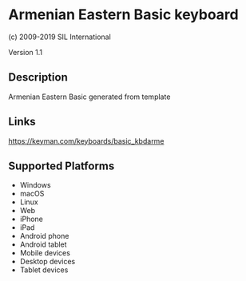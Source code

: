 Armenian Eastern Basic keyboard
==============

(c) 2009-2019 SIL International

Version 1.1

Description
-----------

Armenian Eastern Basic generated from template

Links
-----
https://keyman.com/keyboards/basic_kbdarme

Supported Platforms
-------------------
 * Windows
 * macOS
 * Linux
 * Web
 * iPhone
 * iPad
 * Android phone
 * Android tablet
 * Mobile devices
 * Desktop devices
 * Tablet devices

